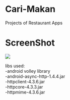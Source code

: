 # Cari-Makan
Projects of Restaurant Apps

# ScreenShot
<img src='http://www.4shared.com/download/VdFS82rzce/Screenshot_2015-07-29-20-27-49.png?lgfp=3000'></img>

libs used:
<br>
-android volley library
<br>
-android-async-http-1.4.4.jar
<br>
-httpclient-4.3.6.jar
<br>
-httpcore-4.3.3.jar
<br>
-httpmime-4.3.6.jar
<br>
